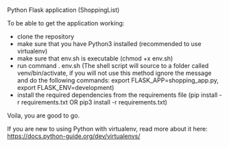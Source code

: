 Python Flask application (ShoppingList)

To be able to get the application working:
- clone the repository
- make sure that you have Python3 installed (recommended to use virtualenv)
- make sure that env.sh is executable (chmod +x env.sh)
- run command . env.sh (The shell script will source to a folder called venv/bin/activate, if you will not use this method ignore the message and do the following commands: export FLASK_APP=shopping_app.py, export FLASK_ENV=development)
- install the required dependencies from the requirements file (pip install -r requirements.txt OR pip3 install -r requirements.txt)

Voila, you are good to go.

If you are new to using Python with virtualenv, read more about it here: https://docs.python-guide.org/dev/virtualenvs/


